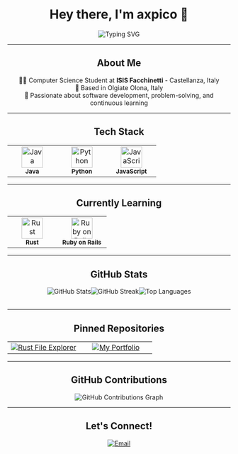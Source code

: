 <div align="center">

# Hey there, I'm **axpico** 👋

<img src="https://readme-typing-svg.herokuapp.com?font=JetBrains+Mono&size=24&duration=3000&pause=1000&color=6C7B7F&center=true&vCenter=true&width=480&lines=Student+%7C+Developer" alt="Typing SVG" />

</div>

---

<div align="center">

## **About Me**

👨‍💻 Computer Science Student at **ISIS Facchinetti** - Castellanza, Italy  
📍 Based in Olgiate Olona, Italy  
🎯 Passionate about software development, problem-solving, and continuous learning  

</div>

---

<div align="center">

## **Tech Stack**

<table>
<tr>
<td align="center" width="96">
<img src="https://skillicons.dev/icons?i=java" width="48" height="48" alt="Java" />
<br><sub><b>Java</b></sub>
</td>
<td align="center" width="96">
<img src="https://skillicons.dev/icons?i=python" width="48" height="48" alt="Python" />
<br><sub><b>Python</b></sub>
</td>
<td align="center" width="96">
<img src="https://skillicons.dev/icons?i=javascript" width="48" height="48" alt="JavaScript" />
<br><sub><b>JavaScript</b></sub>
</td>
</tr>
</table>

</div>

---

<div align="center">

## **Currently Learning**

<table>
<tr>
<td align="center" width="96">
<img src="https://skillicons.dev/icons?i=rust" width="48" height="48" alt="Rust" />
<br><sub><b>Rust</b></sub>
</td>
<td align="center" width="96">
<img src="https://skillicons.dev/icons?i=rails" width="48" height="48" alt="Ruby on Rails" />
<br><sub><b>Ruby on Rails</b></sub>
</td>
</tr>
</table>

</div>

---

<div align="center">

## **GitHub Stats**

<table>
  <tr>
    <img src="https://github-readme-stats.vercel.app/api?username=axpico&show_icons=true&theme=gruvbox&hide_border=true&text_color=ebdbb2&icon_color=ebdbb2" alt="GitHub Stats" />
  </tr>
  <tr>
    <img src="https://github-readme-streak-stats.herokuapp.com/?user=axpico&theme=gruvbox&hide_border=true&stroke=ebdbb2&ring=ebdbb2&fire=ebdbb2&currStreakLabel=ebdbb2" alt="GitHub Streak" />
  </tr>
  <tr>
    <img src="https://github-readme-stats.vercel.app/api/top-langs/?username=axpico&layout=compact&theme=gruvbox&hide_border=true&text_color=ebdbb2" alt="Top Languages" />
  </tr>
</table>

</div>

---

<div align="center">

## **Pinned Repositories**

<table>
  <tr>
    <td align="center" width="50%">
      <a href="https://github.com/axpico/rust-file-explorer" target="_blank">
        <img src="https://github-readme-stats.vercel.app/api/pin/?username=axpico&repo=rust-file-explorer&theme=gruvbox&hide_border=true&text_color=ebdbb2" alt="Rust File Explorer" />
      </a>
    </td>
    <td align="center" width="50%">
      <a href="https://github.com/axpico/axpico.github.io" target="_blank">
        <img src="https://github-readme-stats.vercel.app/api/pin/?username=axpico&repo=axpico.github.io&theme=gruvbox&hide_border=true&text_color=ebdbb2" alt="My Portfolio" />
      </a>
    </td>
  </tr>
</table>

</div>

---

<div align="center">

## **GitHub Contributions**

<img src="https://github-readme-activity-graph.vercel.app/graph?username=axpico&theme=gruvbox" alt="GitHub Contributions Graph" />

</div>

---

<div align="center">

## **Let's Connect!**

[![Email](https://img.shields.io/badge/Email-D14836?style=flat-square&logo=gmail&logoColor=white)](mailto:ale@picone.it)

</div>
